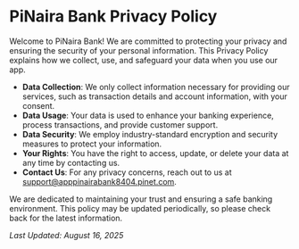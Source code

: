 # PiNaira Bank Privacy Policy

Welcome to PiNaira Bank! We are committed to protecting your privacy and ensuring the security of your personal information. This Privacy Policy explains how we collect, use, and safeguard your data when you use our app.

- **Data Collection**: We only collect information necessary for providing our services, such as transaction details and account information, with your consent.
- **Data Usage**: Your data is used to enhance your banking experience, process transactions, and provide customer support.
- **Data Security**: We employ industry-standard encryption and security measures to protect your information.
- **Your Rights**: You have the right to access, update, or delete your data at any time by contacting us.
- **Contact Us**: For any privacy concerns, reach out to us at support@apppinairabank8404.pinet.com.

We are dedicated to maintaining your trust and ensuring a safe banking environment. This policy may be updated periodically, so please check back for the latest information.

*Last Updated: August 16, 2025*
